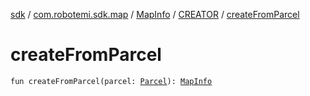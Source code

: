 [sdk](../../../index.md) / [com.robotemi.sdk.map](../../index.md) / [MapInfo](../index.md) / [CREATOR](index.md) / [createFromParcel](./create-from-parcel.md)

# createFromParcel

`fun createFromParcel(parcel: `[`Parcel`](https://developer.android.com/reference/android/os/Parcel.html)`): `[`MapInfo`](../index.md)